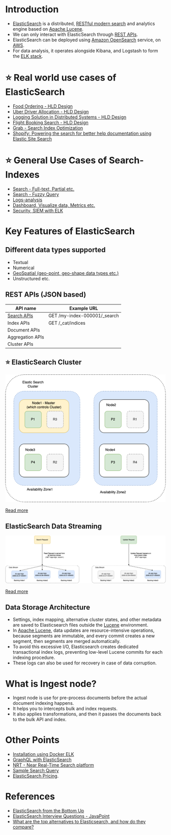 # Introduction
- [ElasticSearch](https://www.elastic.co/elasticsearch/) is a distributed, [RESTful modern search](../../../8_APIProtocols/REST.md) and analytics engine based on [Apache Lucene](../Readme.md).
- We can only interact with ElasticSearch through [REST APIs](../../../8_APIProtocols/REST.md).
- ElasticSearch can be deployed using [Amazon OpenSearch](../../../2_AWSServices/6_DatabaseServices/AmazonOpenSearch.md) service, on [AWS](../../../2_AWSServices).
- For data analysis, it operates alongside Kibana, and Logstash to form the [ELK stack](../../../12_ObservabilityLogsServices/ELK.md).

# :star: Real world use cases of ElasticSearch
- [Food Ordering - HLD Design](../../../0_HLDUseCasesProblems/FoodOrderingZomatoSwiggy/Readme.md)
- [Uber Driver Allocation - HLD Design](../../../0_HLDUseCasesProblems/DriverAllocationUberGoJek/Readme.md)
- [Logging Solution in Distributed Systems - HLD Design](../../../0_HLDUseCasesProblems/ObervabilityLoggingSolution/LoggingFileAggregation/Readme.md)
- [Flight Booking Search - HLD Design](../../../0_HLDUseCasesProblems/FlightBookingSearchMakeMyTrip/Readme.md)
- [Grab - Search Index Optimization](../../../1_TechStacks/Grab/SearchIndexing.md)
- [Shopify: Powering the search for better help documentation using Elastic Site Search](../../../1_TechStacks/ShopifyTechStack.md)

# :star: General Use Cases of Search-Indexes
- [Search - Full-text, Partial etc.](https://www.elastic.co/guide/en/elasticsearch/reference/current/full-text-queries.html)
- [Search - Fuzzy Query](https://www.elastic.co/guide/en/elasticsearch/reference/current/query-dsl-fuzzy-query.html)
- [Logs-analysis](../../../12_ObservabilityLogsServices/ELK.md)
- [Dashboard, Visualize data, Metrics etc.](../../../12_ObservabilityLogsServices/ELK.md)
- [Security, SIEM with ELK](../../../12_ObservabilityLogsServices/ELK.md)

# Key Features of ElasticSearch

## Different data types supported
- Textual
- Numerical
- [GeoSpatial (geo-point, geo-shape data types etc.)](ElasticSearchGeoSpatialSupport.md)
- Unstructured etc.

## REST APIs (JSON based)

| API name                                                                                   | Example URL                  |
|--------------------------------------------------------------------------------------------|------------------------------|
| [Search APIs](https://www.elastic.co/guide/en/elasticsearch/reference/current/search.html) | GET /my-index-000001/_search |
| Index APIs                                                                                 | GET /_cat/indices            |
| Document APIs                                                                              |                              |
| Aggregation APIs                                                                           |                              |
| Cluster APIs                                                                               |                              |

## :star: ElasticSearch Cluster

![img.png](assests/ElasticSearch-Cluster.png)

[Read more](ElasticSearchCluster.md)

## ElasticSearch Data Streaming

![img.png](assests/ElasticSearch-DataStream.png)

[Read more](ElasticSearchDataStreams.md)

## Data Storage Architecture
- Settings, index mapping, alternative cluster states, and other metadata are saved to Elasticsearch files outside the [Lucene](../Readme.md) environment.
- In [Apache Lucene](../Readme.md), data updates are resource-intensive operations, because segments are immutable, and every commit creates a new segment, then segments are merged automatically. 
- To avoid this excessive I/O, Elasticsearch creates dedicated transactional index logs, preventing low-level Lucene commits for each indexing procedure. 
- These logs can also be used for recovery in case of data corruption.

# What is Ingest node?
- Ingest node is use for pre-process documents before the actual document indexing happens. 
- It helps you to intercepts bulk and index requests.
- It also applies transformations, and then it passes the documents back to the bulk API and index.

# Other Points
- [Installation using Docker ELK](https://github.com/deviantony/docker-elk)
- [GraphQL with ElasticSearch](ElasticSearchWithGraphQL.md)
- [NRT - Near Real-Time Search platform](https://www.elastic.co/guide/en/elasticsearch/reference/current/near-real-time.html)
- [Sample Search Query](SampleSearchQuery.md)
- [ElasticSearch Pricing](https://www.elastic.co/pricing/).

# References
- [ElasticSearch from the Bottom Up](https://www.elastic.co/blog/found-elasticsearch-from-the-bottom-up)
- [ElasticSearch Interview Questions - JavaPoint](https://www.javatpoint.com/elasticsearch-interview-questions)
- [What are the top alternatives to Elasticsearch, and how do they compare?](https://www.quora.com/What-are-the-top-alternatives-to-Elasticsearch-and-how-do-they-compare)